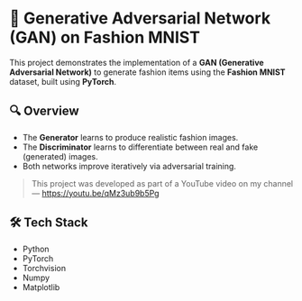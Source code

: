 # 🧠 Generative Adversarial Network (GAN) on Fashion MNIST

This project demonstrates the implementation of a **GAN (Generative Adversarial Network)** to generate fashion items using the **Fashion MNIST** dataset, built using **PyTorch**.

## 🔍 Overview

- The **Generator** learns to produce realistic fashion images.
- The **Discriminator** learns to differentiate between real and fake (generated) images.
- Both networks improve iteratively via adversarial training.

> This project was developed as part of a YouTube video on my channel — https://youtu.be/qMz3ub9b5Pg

## 🛠️ Tech Stack

- Python
- PyTorch
- Torchvision
- Numpy
- Matplotlib
